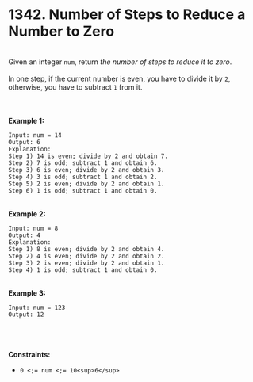 # 1342. Number of Steps to Reduce a Number to Zero

<br />Given an integer `num`, return <em>the number of steps to reduce it to zero</em>.<br />
<br />In one step, if the current number is even, you have to divide it by `2`, otherwise, you have to subtract `1` from it.<br />
<br /> <br />
<br />**Example 1:**<br />
```
Input: num = 14
Output: 6
Explanation: 
Step 1) 14 is even; divide by 2 and obtain 7. 
Step 2) 7 is odd; subtract 1 and obtain 6.
Step 3) 6 is even; divide by 2 and obtain 3. 
Step 4) 3 is odd; subtract 1 and obtain 2. 
Step 5) 2 is even; divide by 2 and obtain 1. 
Step 6) 1 is odd; subtract 1 and obtain 0.
```
<br />**Example 2:**<br />
```
Input: num = 8
Output: 4
Explanation: 
Step 1) 8 is even; divide by 2 and obtain 4. 
Step 2) 4 is even; divide by 2 and obtain 2. 
Step 3) 2 is even; divide by 2 and obtain 1. 
Step 4) 1 is odd; subtract 1 and obtain 0.
```
<br />**Example 3:**<br />
```
Input: num = 123
Output: 12
```
<br /> <br />
<br />**Constraints:**<br />

* `0 <;= num <;= 10<sup>6</sup>`